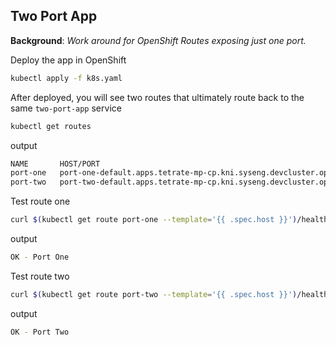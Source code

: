 ## Two Port App

**Background**: _Work around for OpenShift Routes exposing just one port._

Deploy the app in OpenShift

```bash
kubectl apply -f k8s.yaml
```

After deployed, you will see two routes that ultimately route back to the same `two-port-app` service

```bash
kubectl get routes
```

output

```bash
NAME       HOST/PORT                                                                 PATH   SERVICES       PORT     TERMINATION   WILDCARD
port-one   port-one-default.apps.tetrate-mp-cp.kni.syseng.devcluster.openshift.com          two-port-app   port-1                 None
port-two   port-two-default.apps.tetrate-mp-cp.kni.syseng.devcluster.openshift.com          two-port-app   port-2                 None
```

Test route one

```bash
curl $(kubectl get route port-one --template='{{ .spec.host }}')/healthz
```

output

```bash
OK - Port One
```

Test route two

```bash
curl $(kubectl get route port-two --template='{{ .spec.host }}')/healthz
```

output

```bash
OK - Port Two
```
